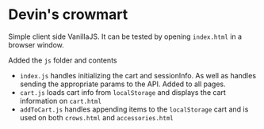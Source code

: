 # Devin's crowmart
Simple client side VanillaJS. It can be tested by opening `index.html` in a browser window.

Added the `js` folder and contents
- `index.js` handles initializing the cart and sessionInfo. As well as handles sending the appropriate params to the API. Added to all pages.
- `cart.js` loads cart info from `localStorage` and displays the cart information on `cart.html`
- `addToCart.js` handles appending items to the `localStorage` cart and is used on both `crows.html` and `accessories.html`
